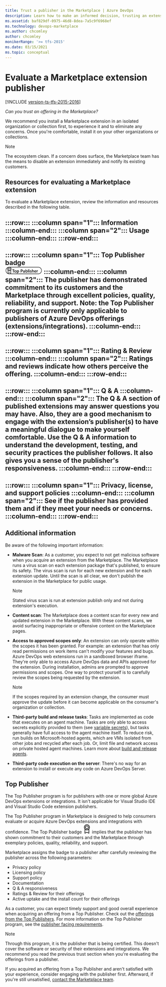 ```yaml
---
title: Trust a publisher in the Marketplace | Azure DevOps
description: Learn how to make an informed decision, trusting an extension or publisher in the Marketplace
ms.assetid: baf829df-0975-46d8-8dea-7a5c9f6968ef
ms.technology: devops-marketplace
ms.author: chcomley
author: chcomley
monikerRange: '>= tfs-2015'
ms.date: 03/15/2021
ms.topic: conceptual
---
```


# Evaluate a Marketplace extension publisher 

[!INCLUDE [version-ts-tfs-2015-2016](../includes/version-ts-tfs-2015-2016.md)]

*Can you trust an offering in the Marketplace?*


We recommend you install a Marketplace extension in an isolated organization or collection first, to experience it and to eliminate any concerns. Once you're comfortable, install it on your other organizations or collections. 

> [!NOTE]  
> The ecosystem clean. If a concern does surface, the Marketplace team has the means to disable an extension immediately and notify its existing customers. 

## Resources for evaluating a Marketplace extension

To evaluate a Marketplace extension, review the information and resources described in the following table.  

:::row:::
   :::column span="1":::
      **Information** 
   :::column-end:::
   :::column span="2":::
      **Usage**
   :::column-end:::
:::row-end:::
---
:::row:::
   :::column span="1":::
      **Top Publisher badge**  
      <img src="media/top-publisher-badge.png" alt="Top Publisher badge" width="120"/>
   :::column-end:::
   :::column span="2":::
      The publisher has demonstrated commitment to its customers and the Marketplace through excellent policies, quality, reliability, and support. Note: the Top Publisher program is currently only applicable to publishers of Azure DevOps offerings (extensions/integrations).
   :::column-end:::
:::row-end:::
---
:::row:::
   :::column span="1":::
      **Rating & Review**
   :::column-end:::
   :::column span="2":::
      Ratings and reviews indicate how others perceive the offering.
   :::column-end:::
:::row-end:::
---
:::row:::
   :::column span="1":::
      **Q & A**
   :::column-end:::
   :::column span="2":::
      The Q & A section of published extensions may answer questions you may have. Also, they are a good mechanism to engage with the extension’s publisher(s) to have a meaningful dialogue to make yourself comfortable. Use the Q & A information to understand the development, testing, and security practices the publisher follows. It also gives you a sense of the publisher's responsiveness. 
   :::column-end:::
:::row-end:::
---
:::row:::
   :::column span="1":::
      **Privacy, license, and support policies**
   :::column-end:::
   :::column span="2":::
      See if the publisher has provided them and if they meet your needs or concerns.
   :::column-end:::
:::row-end:::
---

## Additional information

Be aware of the following important information:

- **Malware Scan**: As a customer, you expect to not get malicious software when you acquire an extension from the Marketplace. The Marketplace runs a virus scan on each extension package that's published, to ensure its safety. The virus scan is run for each new extension and for each extension update. Until the scan is all clear, we don't publish the extension in the Marketplace for public usage. 
	> [!NOTE]  
	> Stated virus scan is run at extension publish only and not during extension's execution.  

- **Content scan**: The Marketplace does a content scan for every new and updated extension in the Marketplace. With these content scans, we avoid surfacing inappropriate or offensive content on the Marketplace pages.  

- **Access to approved scopes only**: An extension can only operate within the scopes it has been granted. For example: an extension that has only read permissions on work items can't modify your features and bugs. Azure DevOps web extensions run in a sandboxed browser iframe. They're only able to access Azure DevOps data and APIs approved for the extension. During installation, admins are  prompted to approve permissions and scopes. One way to protect yourself is to carefully review the scopes being requested by the extension.  
	> [!NOTE]  
	> If the scopes required by an extension change, the consumer must approve the update before it can become applicable on the consumer's organization or collection.  

- **Third-party build and release tasks**: Tasks are implemented as code that executes on an agent machine. Tasks are only able to access secrets explicitly provided to them (see [variable secrets](../pipelines/process/variables.md?tabs=yaml%252cbatch#secret-variables)), but tasks generally have full access to the agent machine itself. To reduce risk, run builds on Microsoft-hosted agents, which are VMs  isolated from other jobs and recycled after each job. Or, limit file and network access on private hosted agent machines. Learn more about [build and release agents](../pipelines/agents/agents.md?view=azure-devops&preserve-view=true#microsoft-hosted-agents).  

- **Third-party code execution on the server**: There's no way for an extension to install or execute any code on Azure DevOps Server.

## Top Publisher

The Top Publisher program is for publishers with one or more global Azure DevOps extensions or integrations. It isn't applicable for Visual Studio IDE and Visual Studio Code extension publishers.

The Top Publisher program in Marketplace is designed to help consumers evaluate or acquire Azure DevOps extensions and integrations with confidence. The Top Publisher badge <img src="../extend/publish/media/top-publisher.png" alt="Top Publisher badge" width="25"/> implies that the publisher has shown commitment to their customers and the Marketplace through exemplary policies, quality, reliability, and support.

Marketplace assigns the badge to a publisher after carefully reviewing the publisher across the following parameters:

* Privacy policy
* Licensing policy
* Support policy
* Documentation
* Q & A responsiveness
* Ratings & Review for their offerings
* Active uptake and the install count for their offerings

As a customer, you can expect timely support and good overall experience when acquiring an offering from a Top Publisher. Check out the [offerings from the Top Publishers](https://marketplace.visualstudio.com/search?target=AzureDevOps&certified=certifiedpublishers).
For more information on the Top Publisher program, see the [publisher facing requirements](../extend/publish/publicize.md).

> [!NOTE]
> Through this program, it is the publisher that is being certified. This doesn't cover the software or security of their extensions and integrations. We recommend you read the previous trust section when you're evaluating the offerings from a publisher.

If you acquired an offering from a Top Publisher and aren't satisfied with your experience, consider engaging with the publisher first. Afterward, if you're still unsatisfied, [contact the Marketplace team](/vsts/marketplace/marketplace-billing-qa).